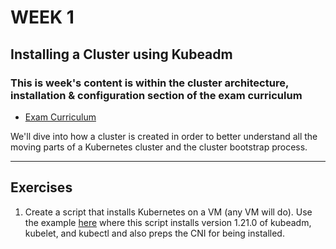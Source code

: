 # WEEK 1

## Installing a Cluster using Kubeadm

### This is week's content is within the cluster architecture, installation & configuration section of the exam curriculum
- [Exam Curriculum](https://github.com/cncf/curriculum/blob/master/CKA_Curriculum_v1.24.pdf)

We'll dive into how a cluster is created in order to better understand all the moving parts of a Kubernetes
cluster and the cluster bootstrap process.

---
## Exercises

1. Create a script that installs Kubernetes on a VM (any VM will do). Use the example [here](https://google.com) where this script installs version 1.21.0 of kubeadm, kubelet, and kubectl and also preps the CNI for being installed.